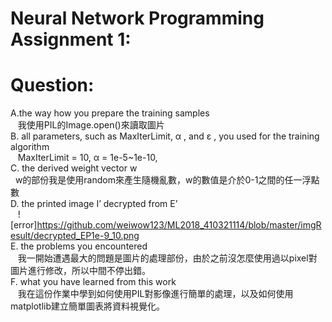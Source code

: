 # Neural Network Programming Assignment 1:

# Question:
  A.the way how you prepare the training samples  
    我使用PIL的Image.open()來讀取圖片  
  B. all parameters, such as MaxIterLimit, α , and ε , you used for the training algorithm  
    MaxIterLimit = 10, α = 1e-5~1e-10,  
  C. the derived weight vector w  
    w的部份我是使用random來產生隨機亂數，w的數值是介於0-1之間的任一浮點數  
  D. the printed image I’ decrypted from E’  
    ![error]https://github.com/weiwow123/ML2018_410321114/blob/master/imgResult/decrypted_EP1e-9_10.png  
  E. the problems you encountered  
    我一開始遭遇最大的問題是圖片的處理部份，由於之前沒怎麼使用過以pixel對圖片進行修改，所以中間不停出錯。  
  F. what you have learned from this work  
    我在這份作業中學到如何使用PIL對影像進行簡單的處理，以及如何使用matplotlib建立簡單圖表將資料視覺化。  
